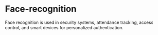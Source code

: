 # Face-recognition
Face recognition is used in security systems, attendance tracking, access control, and smart devices for personalized authentication.
